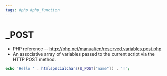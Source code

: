 ```yaml
---
tags: #php #php_function
---
```


# _POST
- PHP reference -- http://php.net/manual/en/reserved.variables.post.php
- An associative array of variables passed to the current script via the HTTP POST method.

```php
echo 'Hello ' . htmlspecialchars($_POST["name"]) . '!';
```